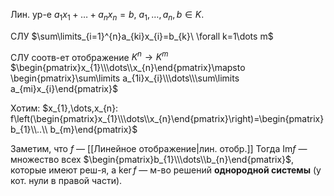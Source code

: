 Лин. ур-е $a_{1}x_{1}+\dots+a_{n}x_{n}=b$, $a_{1},\dots, a_{n}, b \in K$.

СЛУ $\sum\limits_{i=1}^{n}a_{ki}x_{i}=b_{k}\ \forall k=1\dots m$

СЛУ соотв-ет отображение $K^{n}\to K^{m}$ $\begin{pmatrix}x_{1}\\\dots\\x_{n}\end{pmatrix}\mapsto \begin{pmatrix}\sum\limits a_{1i}x_{i}\\\dots\\\sum\limits a_{mi}x_{i}\end{pmatrix}$

Хотим: $x_{1},\dots,x_{n}: f\left(\begin{pmatrix}x_{1}\\\dots\\x_{n}\end{pmatrix}\right)=\begin{pmatrix}b_{1}\\..\\ b_{m}\end{pmatrix}$

Заметим, что $f$ — [[Линейное отображение|лин. отобр.]] Тогда $\mathrm{Im}f$ — множество всех $\begin{pmatrix}b_{1}\\\dots\\b_{n}\end{pmatrix}$, которые имеют реш-я, а $\ker f$ — м-во решений **однородной системы** (у кот. нули в правой части).